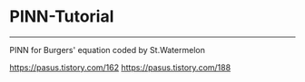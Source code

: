 # PINN-Tutorial
---

PINN for Burgers' equation
coded by St.Watermelon

https://pasus.tistory.com/162
https://pasus.tistory.com/188
